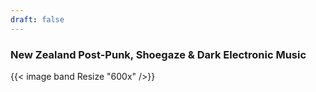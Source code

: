 ```yaml
---
draft: false
---
```


### New Zealand Post-Punk, Shoegaze & Dark Electronic Music 

{{< image band Resize "600x" />}}




